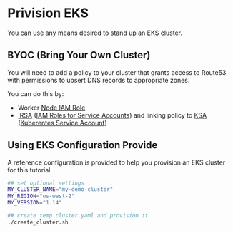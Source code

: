 # Privision EKS

You can use any means desired to stand up an EKS cluster.

## BYOC (Bring Your Own Cluster)

You will need to add a policy to your cluster that grants access to Route53 with permissions to upsert DNS records to appropriate zones.

You can do this by:

* Worker [Node IAM Role](https://docs.aws.amazon.com/eks/latest/userguide/worker_node_IAM_role.html)
* [IRSA](https://docs.aws.amazon.com/eks/latest/userguide/iam-roles-for-service-accounts.html) ([IAM Roles for Service Accounts](https://docs.aws.amazon.com/eks/latest/userguide/iam-roles-for-service-accounts.html)) and linking policy to [KSA](https://kubernetes.io/docs/tasks/configure-pod-container/configure-service-account/) ([Kuberentes Service Account](https://kubernetes.io/docs/tasks/configure-pod-container/configure-service-account/))


## Using EKS Configuration Provide

A reference configuration is provided to help you provision an EKS cluster for this tutorial.

```bash
## set optional settings
MY_CLUSTER_NAME="my-demo-cluster"
MY_REGION="us-west-2"
MY_VERSION="1.14"

## create temp cluster.yaml and provision it
./create_cluster.sh
```
